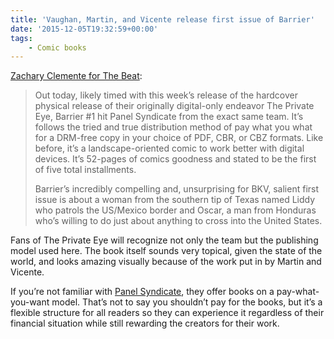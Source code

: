 ```yaml
---
title: 'Vaughan, Martin, and Vicente release first issue of Barrier'
date: '2015-12-05T19:32:59+00:00'
tags:
    - Comic books
---
```


[Zachary Clemente for The Beat](https://www.comicsbeat.com/panel-syndicate-quietly-releases-new-series-barrier-from-vaughan-martin-vicente/):

> Out today, likely timed with this week’s release of the hardcover physical release of their originally digital-only endeavor The Private Eye, Barrier #1 hit Panel Syndicate from the exact same team. It’s follows the tried and true distribution method of pay what you what for a DRM-free copy in your choice of PDF, CBR, or CBZ formats. Like before, it’s a landscape-oriented comic to work better with digital devices. It’s 52-pages of comics goodness and stated to be the first of five total installments.
>
>  Barrier’s incredibly compelling and, unsurprising for BKV, salient first issue is about a woman from the southern tip of Texas named Liddy who patrols the US/Mexico border and Oscar, a man from Honduras who’s willing to do just about anything to cross into the United States.

Fans of The Private Eye will recognize not only the team but the publishing model used here. The book itself sounds very topical, given the state of the world, and looks amazing visually because of the work put in by Martin and Vicente.

If you’re not familiar with [Panel Syndicate](http://panelsyndicate.com), they offer books on a pay-what-you-want model. That’s not to say you shouldn’t pay for the books, but it’s a flexible structure for all readers so they can experience it regardless of their financial situation while still rewarding the creators for their work.
